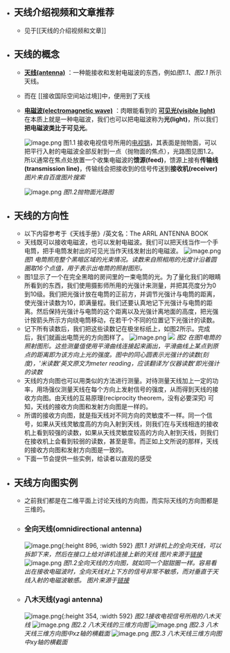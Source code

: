 - ## 天线介绍视频和文章推荐
	- 见于[[天线的介绍视频和文章]]
- ## 天线的概念
	- **[天线(antenna)](https://baike.baidu.com/item/%E5%A4%A9%E7%BA%BF/790545)** ：一种能接收和发射电磁波的东西，例如*图1.1*、*图2.1* 所示天线。
	- 而在 [[接收国际空间站过境]]中，便用到了天线
	- **[电磁波(electromagnetic wave)](https://baike.baidu.com/item/%E7%94%B5%E7%A3%81%E6%B3%A2)** ：肉眼能看到的 **[可见光(visible light)](https://baike.baidu.com/item/%E5%8F%AF%E8%A7%81%E5%85%89)** 在本质上就是一种电磁波，我们也可以把电磁波称为**光(light)**，所以我们**把电磁波类比于可见光**。
	  
	  ![image.png](../assets/image_1645009686310_0.png) 
	  图1.1 接收电视信号所用的[电视锅](https://baike.baidu.com/item/%E5%8D%AB%E6%98%9F%E9%94%85/5508183)，其表面是抛物面，可以把平行入射的电磁波全部反射到一点（抛物面的焦点），光路图见图1.2。所以通常在焦点处放置一个收集电磁波的**馈源(feed)**，馈源上接有**传输线(transmission line)**，传输线会把接收到的信号传送到**接收机(receiver)**
	  *图片来自百度图片搜索*
	  
	  ![image.png](../assets/image_1645009739031_0.png) 
	  *图1.2抛物面光路图*
- ## 天线的方向性
	- 以下内容参考于《天线手册》/英文名：The ARRL ANTENNA BOOK
	- 天线既可以接收电磁波，也可以发射电磁波。我们可以把天线当作一个手电筒，把手电筒发射出的可见光当作天线发射出的电磁波。
	  ![image.png](../assets/image_1645009860277_0.png) 
	  *图1 电筒照亮整个黑暗区域的光束情况。读数来自照相用的光度计沿着圆圈取16个点值，用于表示出电筒的照射图形。*
	- 图1显示了一个在完全黑暗的房间里的一束电筒的光。为了量化我们的眼睛所看到的东西，我们使用摄影师所用的光强计来测量，并把其亮度分为0到10级。我们把光强计放在电筒的正前方，并调节光强计与电筒的距离，使光强计读数为10，即满量程。我们还要认真地记下光强计与电筒的距离。然后保持光强计与电筒的这个距离以及光强计离地面的高度，把光强计按箭头所示方向绕电筒移动，在若干个不同的位置记下光强计的读数。
	- 记下所有读数后，我们把这些读数记在极坐标纸上，如图2所示。完成后，我们就画出电筒光的方向图样了。
	  ![image.png](../assets/image_1645009907857_0.png) ![](images/电筒方向图.png)
	  *图2 在图1电筒的照射图形。这些测量值使用平滑曲线连接起来画出，平滑曲线上某点到原点的距离即为该方向上光的强度。图中的同心圆表示光强计的读数(刻度)，'米读数'英文原文为meter reading，应该翻译为'仪器读数'即光强计的读数*
	- 天线的方向图也可以用类似的方法进行测量。对待测量天线加上一定的功率，用场强仪测量天线在每个方向上发射信号的强度，从而得到天线的接收方向图。由天线的互易原理(reciprocity theorem，没有必要深究) 可知，天线的接收方向图和发射方向图是一样的。
	- 所谓的接收方向图，就是指天线对不同方向的灵敏度不一样。同一个信号，如果从天线灵敏度高的方向入射到天线，则我们在与天线相连的接收机上看到较强的读数，如果从天线灵敏度较高的方向入射到天线，则我们在接收机上会看到较弱的读数，甚至是零。而正如上文所说的那样，天线的接收方向图和发射方向图是一致的。
	- 下面一节会提供一些实例，给读者以直观的感受
- ## 天线方向图实例
	- 之前我们都是在二维平面上讨论天线的方向图，而实际天线的方向图都是三维的。
	- ### 全向天线(omnidirectional antenna)
	  
	  ![image.png](../assets/image_1645009992783_0.png){:height 896, :width 592} 
	  *图1.1 对讲机上的全向天线，可以拆卸下来，然后在接口上给对讲机连接上新的天线*
	  *图片来源于[链接](https://www.motorolasolutions.com/zh_cn/products/two-way-radios-business/portable-radios/commercial-series/evx-z69.html#tabproductinfo)*
	  ![image.png](../assets/image_1645010014903_0.png) 
	  *图1.2全向天线的方向图，就如同一个甜甜圈一样。容易看出在接收电磁波时，全向天线对上下方的信号非常不敏感，而对垂直于天线入射的电磁波敏感。*
	  *图片来源于[链接](https://www.wilsonproway.com/blog/directional-or-omnidirectional-which-antenna-is-best/)*
	- ### 八木天线(yagi antenna)
	  ![image.png](../assets/image_1645010039292_0.png){:height 354, :width 592} 
	  *图2.1接收电视信号所用的八木天线*
	  ![image.png](../assets/image_1645010060241_0.png) 
	  *图2.2 八木天线的三维方向图*
	  ![image.png](../assets/image_1645010080821_0.png) 
	  *图2.3 八木天线三维方向图中xz轴的横截面*
	  ![image.png](../assets/image_1645010084364_0.png) 
	  *图2.3 八木天线三维方向图中xy轴的横截面*